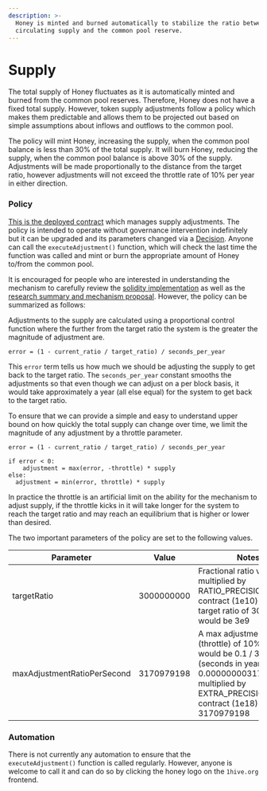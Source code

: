 ```yaml
---
description: >-
  Honey is minted and burned automatically to stabilize the ratio between
  circulating supply and the common pool reserve.
---
```


# Supply

The total supply of Honey fluctuates as it is automatically minted and burned from the common pool reserves. Therefore, Honey does not have a fixed total supply. However, token supply adjustments follow a policy which makes them predictable and allows them to be projected out based on simple assumptions about inflows and outflows to the common pool.&#x20;

The policy will mint Honey, increasing the supply, when the common pool balance is less than 30% of the total supply. It will burn Honey, reducing the supply, when the common pool balance is above 30% of the supply. Adjustments will be made proportionally to the distance from the target ratio, however adjustments will not exceed the throttle rate of 10% per year in either direction.&#x20;

### Policy&#x20;

[This is the deployed contract](https://blockscout.com/poa/xdai/address/0x783Da66eeA5a93F46F386806Fce49Ce18937F861/read-proxy) which manages supply adjustments. The policy is intended to operate without governance intervention indefinitely but it can be upgraded and its parameters changed via a [Decision](decisions.md). Anyone can call the `executeAdjustment()` function, which will check the last time the function was called and mint or burn the appropriate amount of Honey to/from the common pool.

It is encouraged for people who are interested in understanding the mechanism to carefully review the [solidity implementation](https://github.com/1Hive/issuance/blob/master/contracts/Issuance.sol) as well as the [research summary and mechanism proposal](https://forum.1hive.org/t/dynamic-honey-supply-policy-proposal/2224). However, the policy can be summarized as follows:

Adjustments to the supply are calculated using a proportional control function where the further from the target ratio the system is the greater the magnitude of adjustment are.

```
error = (1 - current_ratio / target_ratio) / seconds_per_year
```

This `error` term tells us how much we should be adjusting the supply to get back to the target ratio. The `seconds_per_year` constant smooths the adjustments so that even though we can adjust on a per block basis, it would take approximately a year (all else equal) for the system to get back to the target ratio.

To ensure that we can provide a simple and easy to understand upper bound on how quickly the total supply can change over time, we limit the magnitude of any adjustment by a throttle parameter.

```
error = (1 - current_ratio / target_ratio) / seconds_per_year

if error < 0:
	adjustment = max(error, -throttle) * supply
else:
  adjustment = min(error, throttle) * supply 
```

In practice the throttle is an artificial limit on the ability for the mechanism to adjust supply, if the throttle kicks in it will take longer for the system to reach the target ratio and may reach an equilibrium that is higher or lower than desired.&#x20;

The two important parameters of the policy are set to the following values.&#x20;

| Parameter                   | Value      | Notes                                                                                                                                                                               |
| --------------------------- | ---------- | ----------------------------------------------------------------------------------------------------------------------------------------------------------------------------------- |
| targetRatio                 | 3000000000 | Fractional ratio value multiplied by RATIO\_PRECISION in contract (1e10) eg a target ratio of 30% or **0.3** would be 3e9                                                           |
| maxAdjustmentRatioPerSecond | 3170979198 | A max adjustment ratio (throttle) of 10% or **0.1** would be 0.1 / 31536000 (seconds in year) = 0.000000003170979198 multiplied by EXTRA\_PRECISION in contract (1e18) = 3170979198 |

### Automation

There is not currently any automation to ensure that the `executeAdjustment()` function is called regularly. However, anyone is welcome to call it and can do so by clicking the honey logo on the `1hive.org` frontend.&#x20;
